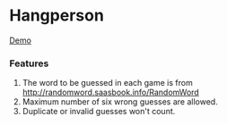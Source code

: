 # Hangperson

[Demo](https://floating-falls-32939.herokuapp.com)

### Features
1. The word to be guessed in each game is from http://randomword.saasbook.info/RandomWord
2. Maximum number of six wrong guesses are allowed.
3. Duplicate or invalid guesses won't count.
